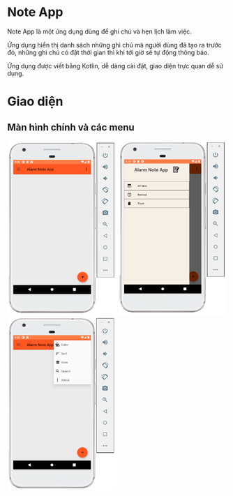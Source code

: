 ﻿# Note App

Note App là một ứng dụng dùng để ghi chú và hẹn lịch làm việc.

Ứng dụng hiển thị danh sách những ghi chú mà người dùng đã tạo ra trước đó, những ghi chú có đặt thời gian thì khi tới giờ sẽ tự động thông báo.

Ứng dụng được viết bằng Kotlin, dễ dàng cài đặt, giao diện trực quan dễ sử dụng.

# Giao diện

## Màn hình chính và các menu

<div>
	<img src="./image/main.png" alt="main" width="250px" height="400px">
	<img src="./image/main_menu_left.png" alt="main" width="250px" height="400px">
	<img src="./image/main_menu_right.png" alt="main" width="250px" height="400px">
</div>








